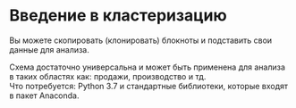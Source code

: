 # Введение в кластеризацию
Вы можете скопировать (клонировать) блокноты и подставить свои данные для анализа. 

Схема достаточно универсальна и может быть применена для анализа в таких областях как: продажи, производство и тд.  
Что потребуется: Python 3.7 и стандартные библиотеки, которые входят в пакет Anaconda.
